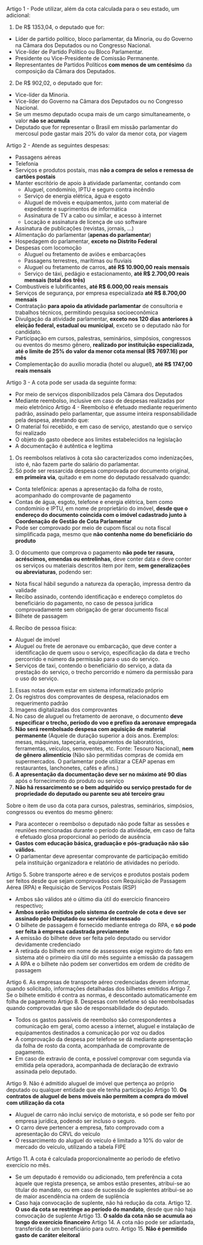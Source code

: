 Artigo 1 - Pode utilizar, além da cota calculada para o seu estado, um adicional:
1. De R$ 1353,04, o deputado que for:
  * Líder de partido político, bloco parlamentar, da Minoria, ou do Governo na Câmara dos Deputados ou no Congresso Nacional.
  * Vice-líder de Partido Político ou Bloco Parlamentar.
  * Presidente ou Vice-Presidente de Comissão Permanente.
  * Representantes de Partidos Políticos **com menos de um centésimo** da composição da Câmara dos Deputados.
2. De R$ 902,02, o deputado que for:
  * Vice-líder da Minoria.
  * Vice-líder do Governo na Câmara dos Deputados ou no Congresso Nacional.
* Se um mesmo deputado ocupa mais de um cargo simultaneamente, o valor **não se acumula**
* Deputado que for representar o Brasil em missão parlamentar do mercosul pode gastar mais 20% do valor da menor cota, por viagem

Artigo 2 - Atende as seguintes despesas:
* Passagens aéreas
* Telefonia
* Serviços e produtos postais, mas **não a compra de selos e remessa de cartões postais**
* Manter escritório de apoio à atividade parlamentar, contando com
  * Aluguel, condomínio, IPTU e seguro contra incêndio
  * Serviço de energia elétrica, água e esgoto
  * Aluguel de móveis e equipamentos, junto com material de expediente e suprimentos de informática
  * Assinatura de TV a cabo ou similar, e acesso à internet
  * Locação e assinatura de licença de uso software
* Assinatura de publicações (revistas, jornais, ...)
* Alimentação do parlamentar (**apenas do parlamentar**)
* Hospedagem do parlamentar, **exceto no Distrito Federal**
* Despesas com locomoção
  * Aluguel ou fretamento de aviões e embarcações
  * Passagens terrestres, marítimas ou fluviais
  * Aluguel ou fretamento de carros, **até R$ 10.900,00 reais mensais**
  * Serviço de táxi, pedágio e estacionamento, **até R$ 2.700,00 reais mensais (total dos três)**
* Combustíveis e lubrificantes, **até R$ 6.000,00 reais mensais**
* Serviços de segurança, por empresa especializada **até R$ 8.700,00 mensais**
* Contratação **para apoio da atividade parlamentar** de consultoria e trabalhos técnicos, permitindo pesquisa socioeconômica
* Divulgação da atividade parlamentar, **exceto nos 120 dias anteriores à eleição federal, estadual ou municipal**, exceto se o deputado não for candidato.
* Participação em cursos, palestras, seminários, simpósios, congressos ou eventos do mesmo gênero, **realizado por instituição especializada, até o limite de 25% do valor da menor cota mensal (R$ 7697.16) por mês**
* Complementação do auxílio moradia (hotel ou aluguel), **até R$ 1747,00 reais mensais**

Artigo 3 - A cota pode ser usada da seguinte forma:
* Por meio de serviços disponibilizados pela Câmara dos Deputados
* Mediante reembolso, inclusive em caso de despesas realizadas por meio eletrônico
Artigo 4 - Reembolso é efetuado mediante requerimento padrão, assinado pelo parlamentar, que assume inteira responsabilidade pela despesa, atestando que:
* O material foi recebido, e em caso de serviço, atestando que o serviço foi realizado
* O objeto do gasto obedece aos limites estabelecidos na legislação
* A documentação é autêntica e legítima
1. Os reembolsos relativos à cota são caracterizados como indenizações, isto é, não fazem parte do salário do parlamentar.
2. Só pode ser ressarcida despesa comprovada por documento original, **em primeira via**, quitado e em nome do deputado ressalvado quando:
  * Conta telefônica: apenas a apresentação da folha de rosto, acompanhado do comprovante de pagamento
  * Contas de água, esgoto, telefone e energia elétrica, bem como condomínio e IPTU, em nome de proprietário do imóvel, **desde que o endereço do documento coincida com o imóvel cadastrado junto à Coordenação de Gestão de Cota Parlamentar**
  * Pode ser comprovado por meio de cupom fiscal ou nota fiscal simplificada paga, mesmo que **não contenha nome do beneficiário do produto**
3. O documento que comprova o pagamento **não pode ter rasura, acréscimos, emendas ou entrelinhas**, deve conter data e deve conter os serviços ou materiais descritos item por item, **sem generalizações ou abreviaturas**, podendo ser:
  * Nota fiscal hábil segundo a natureza da operação, impressa dentro da validade
  * Recibo assinado, contendo identificação e endereço completos do beneficiário do pagamento, no caso de pessoa jurídica comprovadamente sem obrigação de gerar documento fiscal
  * Bilhete de passagem
4. Recibo de pessoa física:
  * Aluguel de imóvel
  * Aluguel ou frete de aeronave ou embarcação, que deve conter a identificação de quem usou o serviço, especificação da data e trecho percorrido e número da permissão para o uso do serviço.
  * Serviços de taxi, contendo o beneficiário do serviço, a data da prestação do serviço, o trecho percorrido e número da permissão para o uso do serviço.
1. Essas notas devem estar em sistema informatizado próprio
2. Os registros dos comprovantes de despesa, relacionados em requerimento padrão
3. Imagens digitalizadas dos comprovantes
4. No caso de aluguel ou fretamento de aeronave, o documento **deve especificar o trecho, período do voo e prefixo da aeronave empregada**
5. **Não será reembolsado despesa com aquisição de material permanente** (Aquele de duração superior a dois anos. Exemplos: mesas, máquinas, tapeçaria, equipamentos de laboratórios, ferramentas, veículos, semoventes, etc. Fonte: Tesouro Nacional), **nem de gênero alimentício** (Não são permitidas compras de comida em supermercados. O parlamentar pode utilizar a CEAP apenas em restaurantes, lanchonetes, cafés e afins.)
6. **A apresentação da documentação deve ser no máximo até 90 dias** após o fornecimento do produto ou serviço
7. **Não há ressarcimento se o bem adquirido ou serviço prestado for de propriedade do deputado ou parente seu até terceiro grau**

Sobre o item de uso da cota para cursos, palestras, seminários, simpósios, congressos ou eventos do mesmo gênero:
* Para acontecer o reembolso o deputado não pode faltar as sessões e reuniões mencionadas durante o período da atividade, em caso de falta é efetuado glosa proporcional ao período de ausência
* **Gastos com educação básica, graduação e pós-graduação não são válidos.**
* O parlamentar deve apresentar comprovante de participação emitido pela instituição organizadora e relatório de atividades no período.

Artigo 5. Sobre transporte aéreo e de serviços e produtos postais podem ser feitos desde que sejam comprovados com Requisição de Passagem Aérea (RPA) e Requisição de Serviços Postais (RSP)
* Ambos são válidos até o último dia útil do exercício financeiro respectivo;
* **Ambos serão emitidos pelo sistema de controle de cota e deve ser assinado pelo Deputado ou servidor interessado**
* O bilhete de passagem é fornecido mediante entrega do RPA, e **só pode ser feita à empresa cadastrada previamente**
* A emissão do bilhete deve ser feita pelo deputado ou servidor devidamente credenciado
* A retirada do bilhete em nome de assessores exige registro do fato em sistema até o primeiro dia útil do mês seguinte a emissão da passagem
* A RPA e o bilhete não podem ser convertidos em ordem de crédito de passagem

Artigo 6. As empresas de transporte aéreo credenciadas devem informar, quando solicitado, informações detalhadas dos bilhetes emitidos
Artigo 7. Se o bilhete emitido é contra as normas, é descontado automaticamente em folha de pagamento
Artigo 8. Despesas com telefone só são reembolsadas quando comprovadas que são de responsabilidade do deputado.
* Todos os gastos passíveis de reembolso são correspondentes a comunicação em geral, como acesso a internet, aluguel e instalação de equipamentos destinados a comunicação por voz ou dados
* A comprovação da despesa por telefone se dá mediante apresentação da folha de rosto da conta, acompanhada de comprovante de pagamento.
* Em caso de extravio de conta, e possível comprovar com segunda via emitida pela operadora, acompanhada de declaração de extravio assinada pelo deputado.

Artigo 9. Não é admitido aluguel de imóvel que pertença ao próprio deputado ou qualquer entidade que ele tenha participação
Artigo 10. **Os contratos de aluguel de bens móveis não permitem a compra do móvel com utilização da cota**
* Aluguel de carro não inclui serviço de motorista, e só pode ser feito por empresa jurídica, podendo ser incluso o seguro.
* O carro deve pertencer a empresa, fato comprovado com a apresentação do CRVL do veículo
* O ressarcimento do aluguel do veículo é limitado a 10% do valor de mercado do veículo, utilizando a tabela FIPE

Artigo 11. A cota é calculada proporcionalmente ao período de efetivo exercício no mês.
* Se um deputado é removido ou adicionado, tem preferência a cota àquele que regista presença, se ambos estão presentes, atribui-se ao titular do mandato, ou em caso de sucessão de suplentes atribui-se ao de maior ascendência na ordem de suplência
* Caso haja convocação de suplente, não há redução da cota.
Artigo 12. **O uso da cota se restringe ao período do mandato**, desde que não haja convocação de suplente
Artigo 13. **O saldo da cota não se acumula ao longo do exercício financeiro**
Artigo 14. A cota não pode ser adiantada, transferida de um beneficiário para outro.
Artigo 15. **Não é permitido gasto de caráter eleitoral**
